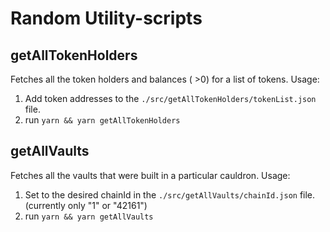 # Random Utility-scripts

## getAllTokenHolders
Fetches all the token holders and balances ( >0) for a list of tokens.
Usage: 
1. Add token addresses to the ```./src/getAllTokenHolders/tokenList.json``` file.
2. run ```yarn && yarn getAllTokenHolders``` 


## getAllVaults
Fetches all the vaults that were built in a particular cauldron.
Usage: 
1. Set to the desired chainId in the  ```./src/getAllVaults/chainId.json``` file. (currently only "1" or "42161")
2. run ```yarn && yarn getAllVaults``` 
